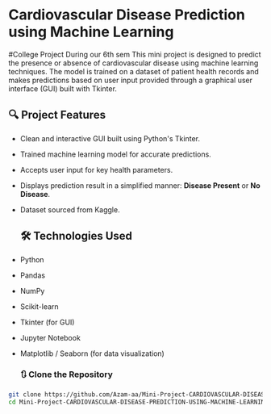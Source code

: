 # Cardiovascular Disease Prediction using Machine Learning
#College Project During our 6th sem 
This mini project is designed to predict the presence or absence of cardiovascular disease using machine learning techniques. The model is trained on a dataset of patient health records and makes predictions based on user input provided through a graphical user interface (GUI) built with Tkinter.

## 🔍 Project Features

- Clean and interactive GUI built using Python's Tkinter.
- Trained machine learning model for accurate predictions.
- Accepts user input for key health parameters.
- Displays prediction result in a simplified manner: **Disease Present** or **No Disease**.
- Dataset sourced from Kaggle.

  ## 🛠 Technologies Used

- Python
- Pandas
- NumPy
- Scikit-learn
- Tkinter (for GUI)
- Jupyter Notebook
- Matplotlib / Seaborn (for data visualization)

  ### 🔃 Clone the Repository

```bash
git clone https://github.com/Azam-aa/Mini-Project-CARDIOVASCULAR-DISEASE-PREDICTION-USING-MACHINE-LEARNING.git
cd Mini-Project-CARDIOVASCULAR-DISEASE-PREDICTION-USING-MACHINE-LEARNING-

  
